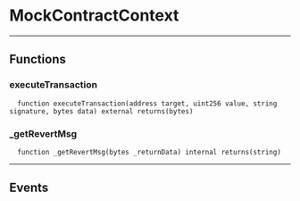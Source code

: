 # MockContractContext




___

## Functions

### executeTransaction

```solidity
  function executeTransaction(address target, uint256 value, string signature, bytes data) external returns(bytes)
```




### _getRevertMsg

```solidity
  function _getRevertMsg(bytes _returnData) internal returns(string)
```





___

## Events

